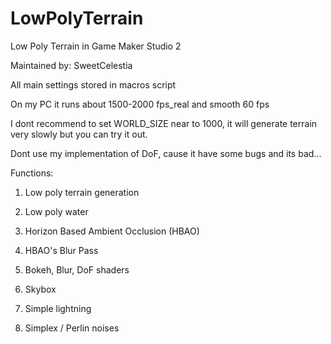 # LowPolyTerrain
Low Poly Terrain in Game Maker Studio 2

Maintained by: SweetCelestia

All main settings stored in macros script

On my PC it runs about 1500-2000 fps_real and smooth 60 fps

I dont recommend to set WORLD_SIZE near to 1000, it will generate terrain very slowly but you can try it out.

Dont use my implementation of DoF, cause it have some bugs and its bad...

Functions:

1. Low poly terrain generation

2. Low poly water

3. Horizon Based Ambient Occlusion (HBAO)

4. HBAO's Blur Pass

5. Bokeh, Blur, DoF shaders

6. Skybox

7. Simple lightning

8. Simplex / Perlin noises
